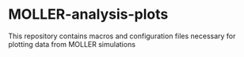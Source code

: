 # MOLLER-analysis-plots
This repository contains macros and configuration files necessary for plotting data from MOLLER simulations
